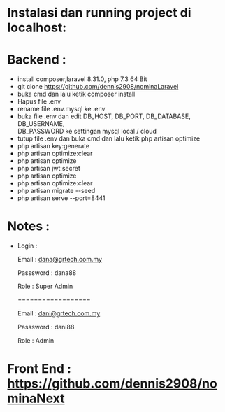 # Instalasi dan running project di localhost:

# Backend : </br>

- install composer,laravel 8.31.0, php 7.3 64 Bit</br>
- git clone https://github.com/dennis2908/nominaLaravel </br>
- buka cmd dan lalu ketik composer install </br>
- Hapus file .env <br>
- rename file .env.mysql ke .env<br>
- buka file .env dan edit DB_HOST, DB_PORT, DB_DATABASE, DB_USERNAME, </br>
   DB_PASSWORD ke settingan mysql local / cloud<br>
- tutup file .env dan buka cmd dan lalu ketik php artisan optimize</br>
- php artisan key:generate </br>
- php artisan optimize:clear</br>
- php artisan optimize</br>
- php artisan jwt:secret</br>
- php artisan optimize</br>
- php artisan optimize:clear</br>
- php artisan migrate --seed</br>
- php artisan serve --port=8441</br>

  
# Notes :

  - Login : </br>
     
	Email : dana@grtech.com.my </br>
	
	Passsword : dana88 </br>
	
	Role : Super Admin </br>
	
	================== </br>
	
	Email : dani@grtech.com.my </br>
	
	Passsword : dani88 </br>
	
	Role : Admin </br>  	

	
# Front End : https://github.com/dennis2908/nominaNext </br>	